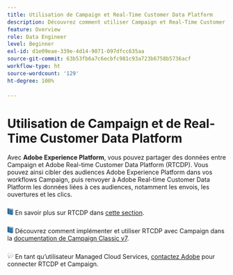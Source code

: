 ```yaml
---
title: Utilisation de Campaign et Real-Time Customer Data Platform
description: Découvrez comment utiliser Campaign et Real-Time Customer Data Platform
feature: Overview
role: Data Engineer
level: Beginner
exl-id: d1e09eae-339e-4d14-9071-097dfcc635aa
source-git-commit: 63b53fb6a7c6ecbfc981c93a723b6758b5736acf
workflow-type: ht
source-wordcount: '129'
ht-degree: 100%

---
```


# Utilisation de Campaign et de Real-Time Customer Data Platform

Avec **Adobe Experience Platform**, vous pouvez partager des données entre Campaign et Adobe Real-time Customer Data Platform (RTCDP). Vous pouvez ainsi cibler des audiences Adobe Experience Platform dans vos workflows Campaign, puis renvoyer à Adobe Real-time Customer Data Platform les données liées à ces audiences, notamment les envois, les ouvertures et les clics.

![](../assets/do-not-localize/book.png) En savoir plus sur RTCDP dans [cette section](https://experienceleague.adobe.com/docs/experience-platform/rtcdp/overview.html?lang=fr).

![](../assets/do-not-localize/book.png) Découvrez comment implémenter et utiliser RTCDP avec Campaign dans la [documentation de Campaign Classic v7](https://experienceleague.adobe.com/docs/campaign-classic/using/integrating-with-adobe-experience-cloud/aep-sources-destinations/get-started-sources-destinations.html?lang=fr#integrating-with-adobe-experience-cloud).

![](../assets/do-not-localize/speech.png)  En tant qu’utilisateur Managed Cloud Services, [contactez Adobe](../start/campaign-faq.md#support) pour connecter RTCDP et Campaign.
